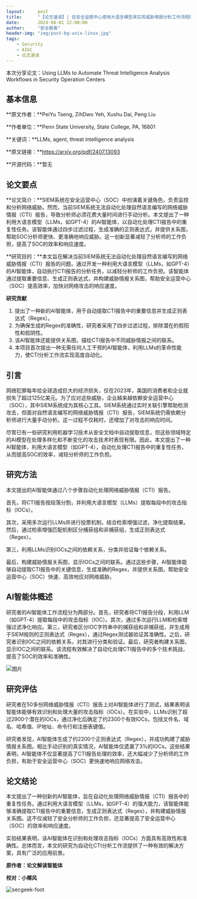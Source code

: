 ```yaml
---
layout:     post
title:      "【论文速读】| 在安全运营中心使用大语言模型来实现威胁情报分析工作流程的自动化"
date:       2024-08-01 12:00:00
author:     "安全极客"
header-img: "img/post-bg-unix-linux.jpg"
tags:
    - Security
    - AIGC
    - 论文速读
---
```


本次分享论文：Using LLMs to Automate Threat Intelligence Analysis Workflows in Security Operation Centers



## **基本信息**

**原文作者：**PeiYu Tseng, ZihDwo Yeh, Xushu Dai, Peng Liu

**作者单位：**Penn State University, State College, PA, 16801

**关键词：**LLMs, agent, threat intelligence analysis

**原文链接：**https://arxiv.org/pdf/2407.13093

**开源代码：**暂无

## **论文要点**

**论文简介：**SIEM系统在安全运营中心（SOC）中扮演着关键角色，负责监控和分析网络威胁。然而，当前SIEM系统无法自动化处理自然语言编写的网络威胁情报（CTI）报告，导致分析师必须花费大量时间进行手动分析。本文提出了一种利用大语言模型（LLMs，如GPT-4）的AI智能体，以自动化处理CTI报告中的重复性任务。该智能体通过四步过滤过程，生成准确的正则表达式，并提供关系图，帮助SOC分析师更快、更准确地响应威胁。这一创新显著减轻了分析师的工作负担，提高了SOC的效率和响应速度。

**研究目的：**本文旨在解决当前SIEM系统无法自动化处理自然语言编写的网络威胁情报（CTI）报告的问题。通过开发一种利用大语言模型（LLMs，如GPT-4）的AI智能体，自动执行CTI报告的分析任务，以减轻分析师的工作负担。该智能体通过提取重要信息、生成正则表达式，并构建威胁情报关系图，帮助安全运营中心（SOC）提高效率，加快对网络攻击的响应速度。

**研究贡献**

1. 提出了一种新的AI智能体，用于自动提取CTI报告中的重要信息并生成正则表达式（Regex）。
2. 为确保生成的Regex的准确性，研究者采用了四步过滤过程，排除潜在的假阳性和假阴性。
3. 该AI智能体还能提供关系图，描绘CTI报告中不同威胁情报之间的联系。
4. 本项目首次提出一种无需任何人工干预的AI智能体，利用LLMs的革命性能力，使CTI分析工作流实现高度自动化。



## **引言**

网络犯罪每年给全球造成巨大的经济损失，仅在2023年，美国的消费者和企业就损失了超过125亿美元。为了应对这些威胁，企业越来越依赖安全运营中心（SOC），其中SIEM系统成为其核心工具。SIEM系统通过实时关联引擎帮助检测攻击，但面对自然语言编写的网络威胁情报（CTI）报告，SIEM系统仍需依赖分析师进行大量手动分析。这一过程不仅耗时，还增加了对攻击的响应时间。

尽管已有一些研究利用机器学习技术从安全文档中自动提取信息，但这些领域特定的AI模型在处理多样化和不断变化的攻击技术时表现有限。因此，本文提出了一种AI智能体，利用大语言模型（如GPT-4），自动化处理CTI报告中的重复性任务，从而提高SOC的效率，减轻分析师的工作负担。



## **研究方法**

本文提出的AI智能体通过八个步骤自动化处理网络威胁情报（CTI）报告。

首先，将CTI报告按段落分割，并利用大语言模型（LLMs）提取每段中的攻击指标（IOCs）。

其次，采用多次运行LLMs并进行投票机制，结合检索增强过滤，净化提取结果。然后，通过检索增强匹配机制区分捕获组和非捕获组，生成正则表达式（Regex）。

第三，利用LLMs识别IOCs之间的依赖关系，分类并验证每个依赖关系。

最后，构建威胁情报关系图，显示IOCs之间的联系。通过这些步骤，AI智能体能够自动提取CTI报告中的关键信息，生成准确的Regex，并提供关系图，帮助安全运营中心（SOC）快速、高效地应对网络威胁。

## **AI智能体概述**



研究者的AI智能体工作流程分为两部分。首先，研究者将CTI报告分段，利用LLM（如GPT-4）提取每段中的攻击指标（IOC）。其次，通过多次运行LLM和检索增强过滤净化响应。第三，研究者区分IOC字符串中的捕获组和非捕获组，并生成用于SIEM规则的正则表达式（Regex），通过Regex测试器验证其准确性。之后，研究者识别IOC之间的依赖关系，对其进行分类和验证。最后，研究者构建关系图，显示IOC之间的联系。该流程有效解决了自动化处理CTI报告中的多个技术挑战，提高了SOC的效率和准确性。

![图片](https://www.gptsecurity.info/img/in-post/0801/640.png)



## **研究评估**

研究者在50多份网络威胁情报（CTI）报告上对AI智能体进行了测试，结果表明该智能体能够有效识别和处理大量的攻击指标（IOCs）。在实验中，LLMs识别了超过2900个潜在的IOCs，通过净化后确定了约2300个有效IOCs，包括文件名、域名、哈希值、IP地址、命令行和注册表键值。

研究者发现，AI智能体生成了约2200个正则表达式（Regex），并成功构建了威胁情报关系图。相比手动识别的真实情况，AI智能体仅遗漏了3%的IOCs。这些结果表明，AI智能体不仅显著提高了CTI报告处理的效率，还大幅减少了分析师的工作负担，有助于安全运营中心（SOC）更快速地响应网络攻击。



## **论文结论**

本文提出了一种创新的AI智能体，旨在自动化处理网络威胁情报（CTI）报告中的重复性任务。通过利用大语言模型（LLMs，如GPT-4）的强大能力，该智能体能够准确提取CTI报告中的重要信息，生成正则表达式（Regex），并构建威胁情报关系图。这不仅减轻了安全分析师的工作负担，还显著提高了安全运营中心（SOC）的效率和响应速度。

实验结果表明，该AI智能体在识别和处理攻击指标（IOCs）方面具有高效性和准确性。总体而言，本文的研究为自动化CTI分析工作流提供了一种有效的解决方案，具有广泛的应用前景。



**原作者：论文解读智能体**

**校对：小椰风**



![secgeek-foot](https://www.gptsecurity.info/img/secgeek-foot.png)
